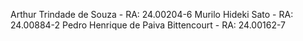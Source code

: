 Arthur Trindade de Souza - RA: 24.00204-6
Murilo Hideki Sato - RA: 24.00884-2
Pedro Henrique de Paiva Bittencourt - RA: 24.00162-7